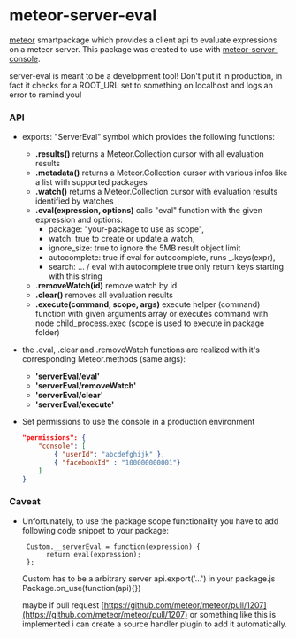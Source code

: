 meteor-server-eval
==================

[meteor](http://www.meteor.com) smartpackage which provides a client api to evaluate expressions on a meteor server.
This package was created to use with [meteor-server-console](https://github.com/gandev-de/meteor-server-console).

server-eval is meant to be a development tool! Don't put it in production,
in fact it checks for a ROOT_URL set to something on localhost and logs an error to remind you!

### API

*    exports: "ServerEval" symbol which provides the following functions:
     - __.results()__ returns a Meteor.Collection cursor with all evaluation results
     - __.metadata()__ returns a Meteor.Collection cursor with various infos like a list with supported packages
     - __.watch()__ returns a Meteor.Collection cursor with evaluation results identified by watches
     - __.eval(expression, options)__ calls "eval" function with the given expression and options:
          *    package: "your-package to use as scope",
          *    watch: true to create or update a watch,
          *    ignore_size: true to ignore the 5MB result object limit
          *    autocomplete: true if eval for autocomplete, runs _.keys(expr),
          *    search: ... / eval with autocomplete true only return keys starting with this string
     - __.removeWatch(id)__ remove watch by id
     - __.clear()__ removes all evaluation results
     - __.execute(command, scope, args)__ execute helper (command) function with given arguments array or executes command with node child_process.exec (scope is used to execute in package folder)

*    the .eval, .clear and .removeWatch functions are realized with it's corresponding Meteor.methods (same args):
     - __'serverEval/eval'__
     - __'serverEval/removeWatch'__
     - __'serverEval/clear'__
     - __'serverEval/execute'__

*   Set permissions to use the console in a production environment
    ```json
    "permissions": {
        "console": [
            { "userId": "abcdefghijk" },
            { "facebookId" : "100000000001"}
        ]
    }
    ```

### Caveat

*    Unfortunately, to use the package scope functionality you have to add following code snippet to your package:

          Custom.__serverEval = function(expression) {
               return eval(expression);
          };
          
     Custom has to be a arbitrary server api.export('...') in your package.js Package.on_use(function(api){})


     maybe if pull request [https://github.com/meteor/meteor/pull/1207](https://github.com/meteor/meteor/pull/1207)
     or something like this is implemented i can create a source handler plugin to add it automatically.
